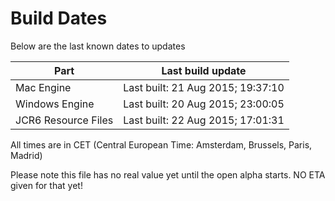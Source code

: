 # Build Dates

Below are the last known dates to updates

Part | Last build update
-----|-----
Mac Engine | Last built: 21 Aug 2015; 19:37:10
Windows Engine | Last built: 20 Aug 2015; 23:00:05
JCR6 Resource Files | Last built: 22 Aug 2015; 17:01:31
All times are in CET (Central European Time: Amsterdam, Brussels, Paris, Madrid)


Please note this file has no real value yet until the open alpha starts. NO ETA given for that yet!
